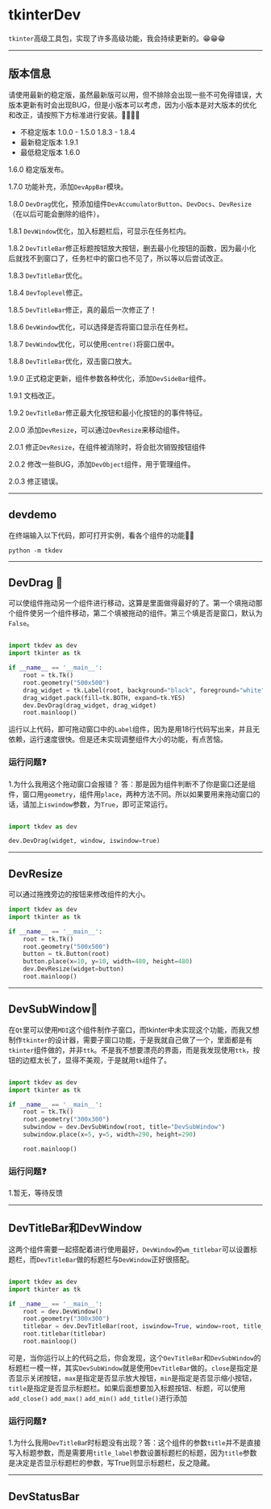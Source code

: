 # tkinterDev

`tkinter`高级工具包，实现了许多高级功能，我会持续更新的。😁😁😁
____
## 版本信息
请使用最新的稳定版，虽然最新版可以用，但不排除会出现一些不可免得错误，大版本更新有时会出现BUG，但是小版本可以考虑，因为小版本是对大版本的优化和改正，请按照下方标准进行安装。🐋🐳🐋🐳
- 不稳定版本 1.0.0 - 1.5.0 1.8.3 - 1.8.4
- 最新稳定版本 1.9.1
- 最低稳定版本 1.6.0
 
1.6.0 稳定版发布。

1.7.0 功能补充，添加`DevAppBar`模块。

1.8.0 `DevDrag`优化，预添加组件`DevAccumulatorButton`、`DevDocs`、`DevResize`（在以后可能会删除的组件）。

1.8.1 `DevWindow`优化，加入标题栏后，可显示在任务栏内。

1.8.2 `DevTitleBar`修正标题按钮放大按钮，删去最小化按钮的函数，因为最小化后就找不到窗口了，任务栏中的窗口也不见了，所以等以后尝试改正。

1.8.3 `DevTitleBar`优化。

1.8.4 `DevToplevel`修正。

1.8.5 `DevTitleBar`修正，真的最后一次修正了！

1.8.6 `DevWindow`优化，可以选择是否将窗口显示在任务栏。

1.8.7 `DevWindow`优化，可以使用`centre()`将窗口居中。

1.8.8 `DevTitleBar`优化，双击窗口放大。

1.9.0 正式稳定更新，组件参数各种优化，添加`DevSideBar`组件。

1.9.1 文档改正。

1.9.2 `DevTitleBar`修正最大化按钮和最小化按钮的的事件特征。

2.0.0 添加`DevResize`，可以通过`DevResize`来移动组件。

2.0.1 修正`DevResize`，在组件被消除时，将会批次销毁按钮组件

2.0.2 修改一些BUG，添加`DevObject`组件，用于管理组件。

2.0.3 修正错误。
____

## devdemo
在终端输入以下代码，即可打开实例，看各个组件的功能🤣🤣
```commandline
python -m tkdev
```
____

## DevDrag 🤖
可以使组件拖动另一个组件进行移动，这算是里面做得最好的了。第一个填拖动那个组件使另一个组件移动，第二个填被拖动的组件。第三个填是否是窗口，默认为`False`。

```python

import tkdev as dev
import tkinter as tk

if __name__ == '__main__':
    root = tk.Tk()
    root.geometry("500x500")
    drag_widget = tk.Label(root, background="black", foreground="white", text="Hello DevDrag")
    drag_widget.pack(fill=tk.BOTH, expand=tk.YES)
    dev.DevDrag(drag_widget, drag_widget)
    root.mainloop()
```
运行以上代码，即可拖动窗口中的`Label`组件，因为是用18行代码写出来，并且无依赖，运行速度很快。但是还未实现调整组件大小的功能，有点苦恼。

### 运行问题❓
1.为什么我用这个拖动窗口会报错？
答：那是因为组件判断不了你是窗口还是组件，窗口用`geometry`，组件用`place`，两种方法不同。所以如果要用来拖动窗口的话，请加上`iswindow`参数，为`True`，即可正常运行。

```python

import tkdev as dev

dev.DevDrag(widget, window, iswindow=true)
```
____

## DevResize
可以通过拖拽旁边的按钮来修改组件的大小。
```python
import tkdev as dev
import tkinter as tk

if __name__ == '__main__':
    root = tk.Tk() 
    root.geometry("500x500")
    button = tk.Button(root)
    button.place(x=10, y=10, width=480, height=480)
    dev.DevResize(widget=button)
    root.mainloop()
```

____

## DevSubWindow🤖
在`Qt`里可以使用`MDI`这个组件制作子窗口，而tkinter中未实现这个功能，而我又想制作`tkinter`的设计器，需要子窗口功能，于是我就自己做了一个，里面都是有`tkinter`组件做的，并非`ttk`。不是我不想要漂亮的界面，而是我发现使用`ttk`，按钮的边框太长了，显得不美观，于是就用`tk`组件了。

```python

import tkdev as dev
import tkinter as tk

if __name__ == '__main__':
    root = tk.Tk()
    root.geometry("300x300")
    subwindow = dev.DevSubWindow(root, title="DevSubWindow")
    subwindow.place(x=5, y=5, width=290, height=290)

    root.mainloop()
```
### 运行问题❓
1.暂无，等待反馈
____

## DevTitleBar和DevWindow
这两个组件需要一起搭配着进行使用最好，`DevWindow`的`wm_titlebar`可以设置标题栏，而`DevTitleBar`做的标题栏与`DevWindow`正好很搭配。

```python

import tkdev as dev
import tkinter as tk

if __name__ == '__main__':
    root = dev.DevWindow()
    root.geometry("300x300")
    titlebar = dev.DevTitleBar(root, iswindow=True, window=root, title_label="Hello")
    root.titlebar(titlebar)
    root.mainloop()
```
可是，当你运行以上的代码之后，你会发现，这个`DevTitleBar`和`DevSubWindow`的标题栏一模一样，其实`DevSubWindow`就是使用`DevTitleBar`做的。`close`是指定是否显示关闭按钮，`max`是指定是否显示放大按钮，`min`是指定是否显示缩小按钮，`title`是指定是否显示标题栏。如果后面想要加入标题按钮、标题，可以使用`add_close()` `add_max()` `add_min()` `add_title()`进行添加
### 运行问题❓
1.为什么我用`DevTitleBa`r时标题没有出现？答：这个组件的参数`title`并不是直接写入标题参数，而是需要用`title_label`参数设置标题栏的标题，因为`title`参数是决定是否显示标题栏的参数，写True则显示标题栏，反之隐藏。
____

## DevStatusBar